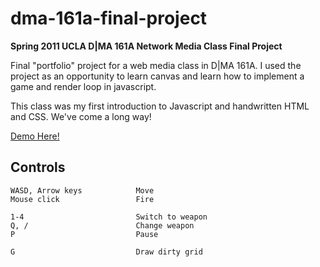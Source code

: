 # dma-161a-final-project
**Spring 2011 UCLA D|MA 161A Network Media Class Final Project**

Final "portfolio" project for a web media class in D|MA 161A. I used the project as an opportunity to learn canvas and learn how to implement a game and render loop in javascript.

This class was my first introduction to Javascript and handwritten HTML and CSS. We've come a long way!

[Demo Here!](//gkjohnson.github.io/dma-161a-final-project/project/)

## Controls
```
WASD, Arrow keys            Move
Mouse click                 Fire

1-4                         Switch to weapon
Q, /                        Change weapon
P                           Pause

G                           Draw dirty grid
```
